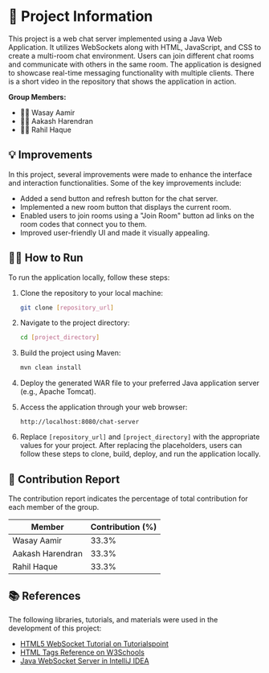 # 🚀 Project Information

This project is a web chat server implemented using a Java Web Application. It utilizes WebSockets along with HTML, JavaScript, and CSS to create a multi-room chat environment. Users can join different chat rooms and communicate with others in the same room. The application is designed to showcase real-time messaging functionality with multiple clients. There is a short video in the repository that shows the application in action.


**Group Members:**
- 🧑‍💻 Wasay Aamir  
- 🧑‍💻 Aakash Harendran 
- 🧑‍💻 Rahil Haque

## 💡 Improvements

In this project, several improvements were made to enhance the interface and interaction functionalities. Some of the key improvements include:

- Added a send button and refresh button for the chat server.
- Implemented a new room button that displays the current room.
- Enabled users to join rooms using a "Join Room" button ad links on the room codes that connect you to them.
- Improved user-friendly UI and made it visually appealing.


## 🏃‍♂️ How to Run

To run the application locally, follow these steps:

1. Clone the repository to your local machine:

    ```bash
    git clone [repository_url]
    ```

2. Navigate to the project directory:

    ```bash
    cd [project_directory]
    ```

3. Build the project using Maven:

    ```bash
    mvn clean install
    ```

4. Deploy the generated WAR file to your preferred Java application server (e.g., Apache Tomcat).

5. Access the application through your web browser:

    ```
    http://localhost:8080/chat-server
    ```

6. Replace `[repository_url]` and `[project_directory]` with the appropriate values for your project. After replacing the placeholders, users can follow these steps to clone, build, deploy, and run the application locally.

## 🤝 Contribution Report

The contribution report indicates the percentage of total contribution for each member of the group.

| Member            | Contribution (%) |
|-------------------|------------------|
| Wasay Aamir       | 33.3%            |
| Aakash Harendran  | 33.3%            |
| Rahil Haque       | 33.3%            |


## 📚 References

The following libraries, tutorials, and materials were used in the development of this project:

- [HTML5 WebSocket Tutorial on Tutorialspoint](https://www.tutorialspoint.com/html5/html5_websocket.htm)
- [HTML Tags Reference on W3Schools](https://www.w3schools.com/tags/default.asp)
- [Java WebSocket Server in IntelliJ IDEA](https://jckjaer.dk/2017/06/07/java-websocket-server-in-intellij-idea/)

